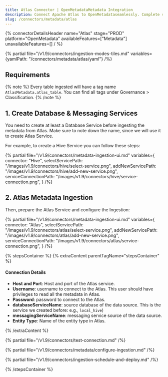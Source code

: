 ```yaml
---
title: Atlas Connector | OpenMetadataMetadata Integration
description: Connect Apache Atlas to OpenMetadataseamlessly. Complete setup guide, configuration steps, and best practices for Atlas metadata connector integration.
slug: /connectors/metadata/atlas
---
```


{% connectorDetailsHeader
name="Atlas"
stage="PROD"
platform="OpenMetadata"
availableFeatures=["Metadata"]
unavailableFeatures=[]
/ %}

{% partial file="/v1.9/connectors/ingestion-modes-tiles.md" variables={yamlPath: "/connectors/metadata/atlas/yaml"} /%}

## Requirements

{% note %}
Every table ingested will have a tag name `AtlasMetadata.atlas_table`. You can find all tags under
Governance > Classification.
{% /note %}

## 1. Create Database & Messaging Services

You need to create at least a Database Service before ingesting the metadata from Atlas. Make sure to note down the name, since
we will use it to create Atlas Service.

For example, to create a Hive Service you can follow these steps:

{% partial 
  file="/v1.9/connectors/metadata-ingestion-ui.md" 
  variables={
    connector: "Hive", 
    selectServicePath: "/images/v1.9/connectors/hive/select-service.png",
    addNewServicePath: "/images/v1.9/connectors/hive/add-new-service.png",
    serviceConnectionPath: "/images/v1.9/connectors/hive/service-connection.png",
} 
/%}

## 2. Atlas Metadata Ingestion

Then, prepare the Atlas Service and configure the Ingestion:

{% partial 
  file="/v1.9/connectors/metadata-ingestion-ui.md" 
  variables={
    connector: "Atlas", 
    selectServicePath: "/images/v1.9/connectors/atlas/select-service.png",
    addNewServicePath: "/images/v1.9/connectors/atlas/add-new-service.png",
    serviceConnectionPath: "/images/v1.9/connectors/atlas/service-connection.png",
} 
/%}

{% stepsContainer %}
{% extraContent parentTagName="stepsContainer" %}

#### Connection Details

- **Host and Port**: Host and port of the Atlas service.
- **Username**: username to connect  to the Atlas. This user should have privileges to read all the metadata in Atlas.
- **Password**: password to connect  to the Atlas.
- **databaseServiceName**: source database of the data source. This is the service we created before: e.g., `local_hive`)
- **messagingServiceName**: messaging service source of the data source.
- **Entity Type**: Name of the entity type in Atlas.

{% /extraContent %}

{% partial file="/v1.9/connectors/test-connection.md" /%}

{% partial file="/v1.9/connectors/metadata/configure-ingestion.md" /%}

{% partial file="/v1.9/connectors/ingestion-schedule-and-deploy.md" /%}

{% /stepsContainer %}
